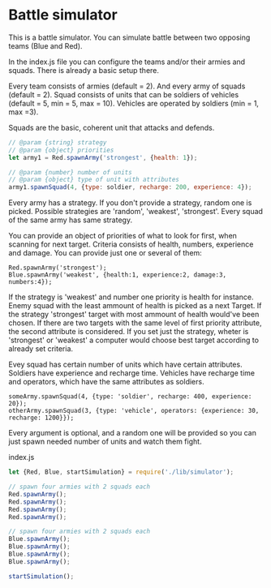 # Battle simulator
This is a battle simulator. You can simulate battle between two opposing teams (Blue and Red).

In the index.js file you can configure the teams and/or their armies and squads. There is already a basic setup there.

Every team consists of armies (default = 2). And every army of squads (default = 2). Squad consists of units that can be soldiers of vehicles (default = 5, min = 5, max = 10). Vehicles are operated by soldiers (min = 1, max =3).

Squads are the basic, coherent unit that attacks and defends.

```javascript
// @param {string} strategy
// @param {object} priorities
let army1 = Red.spawnArmy('strongest', {health: 1});

// @param {number} number of units
// @param {object} type of unit with attributes
army1.spawnSquad(4, {type: soldier, recharge: 200, experience: 4});
```
Every army has a strategy. If you don't provide a strategy, random one is picked. Possible strategies are 'random', 'weakest', 'strongest'. Every squad of the same army has same strategy.

You can provide an object of priorities of what to look for first, when scanning for next target. Criteria consists of health, numbers, experience and damage. You can provide just one or several of them:

    Red.spawnArmy('strongest');
    Blue.spawnArmy('weakest', {health:1, experience:2, damage:3, numbers:4});

If the strategy is 'weakest' and number one priority is health for instance. Enemy squad with the least ammount of health is picked as a next Target.
If the strategy 'strongest' target with most ammount of health would've been chosen.
If there are two targets with the same level of first priority attribute, the second attribute is considered.
If you set just the strategy, wheter is 'strongest' or 'weakest' a computer would choose best target according to already set criteria.

Evey squad has certain number of units which have certain attributes. Soldiers have experience and recharge time. Vehicles have recharge time and operators, which have the same attributes as soldiers.

    someArmy.spawnSquad(4, {type: 'soldier', recharge: 400, experience: 20});
    otherArmy.spawnSquad(3, {type: 'vehicle', operators: {experience: 30, recharge: 1200}});

Every argument is optional, and a random one will be provided so you can just spawn needed number of units and watch them fight.

index.js
```javascript
let {Red, Blue, startSimulation} = require('./lib/simulator');

// spawn four armies with 2 squads each
Red.spawnArmy();
Red.spawnArmy();
Red.spawnArmy();
Red.spawnArmy();

// spawn four armies with 2 squads each
Blue.spawnArmy();
Blue.spawnArmy();
Blue.spawnArmy();
Blue.spawnArmy();

startSimulation();

```
